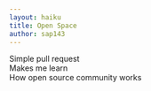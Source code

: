 ```yaml
---
layout: haiku
title: Open Space
author: sap143
---
```


Simple pull request<br>
Makes me learn<br>
How open source community works<br>
